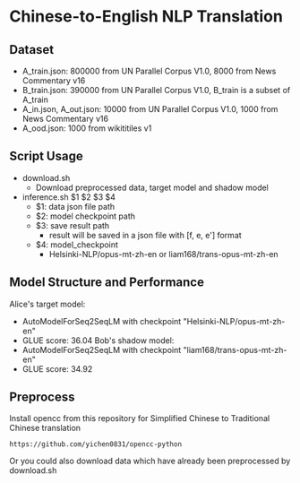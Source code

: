 # Chinese-to-English NLP Translation

## Dataset 
- A_train.json: 800000 from UN Parallel Corpus V1.0, 8000 from News Commentary v16
- B_train.json: 390000 from UN Parallel Corpus V1.0, B_train is a subset of A_train 
- A_in.json, A_out.json: 10000 from UN Parallel Corpus V1.0, 1000 from News Commentary v16
- A_ood.json: 1000 from wikititiles v1

## Script Usage 
- download.sh 
    - Download preprocessed data, target model and shadow model
- inference.sh $1 $2 $3 $4
    - $1: data json file path 
    - $2: model checkpoint path 
    - $3: save result path
        - result will be saved in a json file with [f, e, e'] format
    - $4: model_checkpoint 
        - Helsinki-NLP/opus-mt-zh-en or liam168/trans-opus-mt-zh-en

## Model Structure and Performance 
Alice's target model: 
- AutoModelForSeq2SeqLM with checkpoint "Helsinki-NLP/opus-mt-zh-en"
- GLUE score: 36.04 
Bob's shadow model:
- AutoModelForSeq2SeqLM with checkpoint "liam168/trans-opus-mt-zh-en"
- GLUE score: 34.92

## Preprocess 
Install opencc from this repository for Simplified Chinese to Traditional Chinese translation 
```
https://github.com/yichen0831/opencc-python
```
Or you could also download data which have already been preprocessed by download.sh  